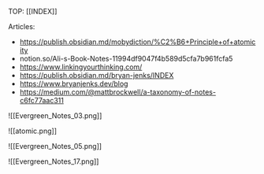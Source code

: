 TOP: [[INDEX]]

Articles:
- https://publish.obsidian.md/mobydiction/%C2%B6+Principle+of+atomicity
- notion.so/Ali-s-Book-Notes-11994df9047f4b589d5cfa7b961fcfa5
- https://www.linkingyourthinking.com/
- https://publish.obsidian.md/bryan-jenks/INDEX
- https://www.bryanjenks.dev/blog
- https://medium.com/@mattbrockwell/a-taxonomy-of-notes-c6fc77aac311



![[Evergreen_Notes_03.png]]

![[atomic.png]]

![[Evergreen_Notes_05.png]]

![[Evergreen_Notes_17.png]]